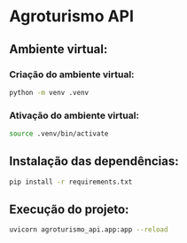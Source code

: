# Agroturismo API

## Ambiente virtual:

### Criação do ambiente virtual:

```bash
python -m venv .venv
```

### Ativação do ambiente virtual:

```bash
source .venv/bin/activate
```

## Instalação das dependências:

```bash
pip install -r requirements.txt
```

## Execução do projeto:

```bash
uvicorn agroturismo_api.app:app --reload
```
